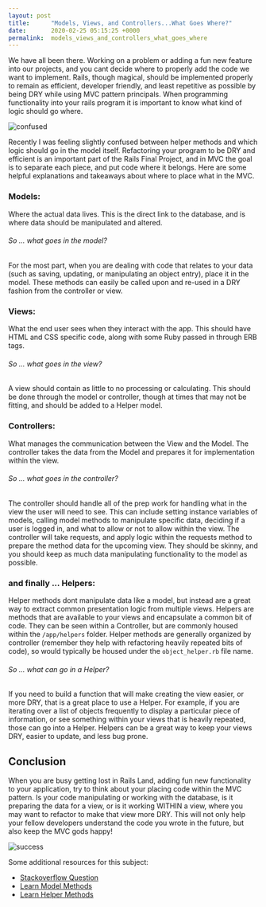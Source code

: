 ```yaml
---
layout: post
title:      "Models, Views, and Controllers...What Goes Where?"
date:       2020-02-25 05:15:25 +0000
permalink:  models_views_and_controllers_what_goes_where
---
```


We have all been there. Working on a problem or adding a fun new feature into our projects, and you cant decide where to properly add the code we want to implement. Rails, though magical, should be implemented properly to remain as efficient, developer friendly, and least repetitive as possible by being DRY while using MVC pattern principals. When programming functionality into your rails program it is important to know what kind of logic should go where.

![confused](https://media.giphy.com/media/y65VoOlimZaus/giphy.gif)

Recently I was feeling slightly confused between helper methods and which logic should go in the model itself. Refactoring your program to be DRY and efficient is an important part of the Rails Final Project, and in MVC the goal is to separate each piece, and put code where it belongs. Here are some helpful explanations and takeaways about where to place what in the MVC. 

### Models:
Where the actual data lives. This is the direct link to the database, and is where data should be manipulated and altered.
###### So ... what goes in the model?
For the most part, when you are dealing with code that relates to your data (such as saving, updating, or manipulating an object entry), place it in the model. These methods can easily be called upon and re-used in a DRY fashion from the controller or view.

### Views:
What the end user sees when they interact with the app. This should have HTML and CSS specific code, along with some Ruby passed in through ERB tags.
###### So ... what goes in the view?
A view should contain as little to no processing or calculating. This should be done through the model or controller, though at times that may not be fitting, and should be added to a Helper model.

### Controllers:
What manages the communication between the View and the Model. The controller takes the data from the Model and prepares it for implementation within the view. 
###### So ... what goes in the controller?
The controller should handle all of the prep work for handling what in the view the user will need to see. This can include setting instance variables of models, calling model methods to manipulate specific data, deciding if a user is logged in, and what to allow or not to allow within the view. The controller will take requests, and apply logic within the requests method to prepare the method data for the upcoming view. They should be skinny, and you should keep as much data manipulating functionality to the model as possible.

### and finally ... Helpers:
Helper methods dont manipulate data like a model, but instead are a great way to extract common presentation logic from multiple views. Helpers are methods that are available to your views and encapsulate a common bit of code. They can be seen within a Controller, but are commonly housed within the ```/app/helpers``` folder. Helper methods are generally organized by  controller (remember they help with refactoring heavily repeated bits of code), so would typically be housed under the ```object_helper.rb``` file name.
###### So ... what can go in a Helper?
If you need to build a function that will make creating the view easier, or more DRY, that is a great place to use a Helper. For example, if you are iterating over a list of objects frequently to display a particular piece of information, or see something within your views that is heavily repeated, those can go into a Helper. Helpers can be a great way to keep your views DRY, easier to update, and less bug prone.

## Conclusion
When you are busy getting lost in Rails Land, adding fun new functionality to your application, try to think about your placing code within the MVC pattern. Is your code manipulating or working with the database, is it preparing the data for a view, or is it working WITHIN a view, where you may want to refactor to make that view more DRY. This will not only help your fellow developers understand the code you wrote in the future, but also keep the MVC gods happy!

![success](https://media.giphy.com/media/KJwhyORloye76/giphy.gif)

Some additional resources for this subject:
- [Stackoverflow Question](https://stackoverflow.com/questions/60658/rails-model-view-controller-and-helper-what-goes-where)
- [Learn Model Methods](https://learn.co/tracks/online-software-engineering-structured/rails/refactoring-with-helpers-and-model-methods/model-class-methods)
- [Learn Helper Methods](https://learn.co/tracks/online-software-engineering-structured/rails/refactoring-with-helpers-and-model-methods/refactoring-views-with-helpers)
